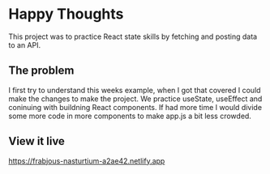 # Happy Thoughts

This project was to practice React state skills by fetching and posting data to an API. 

## The problem

I first try to understand this weeks example, when I got that covered I could make the changes to make the project. We practice useState, useEffect and coninuing with buildning React components. If had more time I would divide some more code in more components to make app.js a bit less crowded. 

## View it live

https://frabjous-nasturtium-a2ae42.netlify.app
